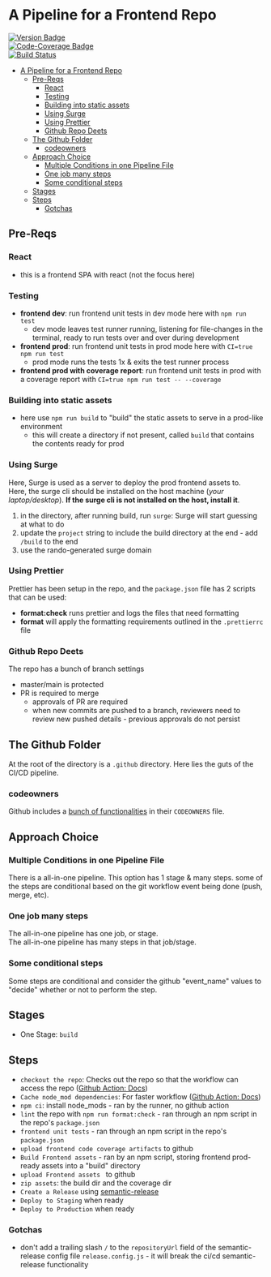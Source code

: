 # A Pipeline for a Frontend Repo

[![Version Badge](https://img.shields.io/github/v/tag/imagineLife/frontendpipeline?logo=semantic-release)](https://github.com/imagineLife/frontendpipeline/releases)  
[![Code-Coverage Badge](https://img.shields.io/codecov/c/gh/imagineLife/frontend-pipeline?logo=codecov)](https://github.com/imagineLife/frontendpipeline/blob/master/src/App.test.js)  
[![Build Status](https://img.shields.io/github/workflow/status/imagineLife/frontendpipeline/All-In-One%20Pipeline?logo=github)](https://github.com/imagineLife/frontendpipeline/actions/workflows/all-in-one.yml)

- [A Pipeline for a Frontend Repo](#a-pipeline-for-a-frontend-repo)
  - [Pre-Reqs](#pre-reqs)
    - [React](#react)
    - [Testing](#testing)
    - [Building into static assets](#building-into-static-assets)
    - [Using Surge](#using-surge)
    - [Using Prettier](#using-prettier)
    - [Github Repo Deets](#github-repo-deets)
  - [The Github Folder](#the-github-folder)
    - [codeowners](#codeowners)
  - [Approach Choice](#approach-choice)
    - [Multiple Conditions in one Pipeline File](#multiple-conditions-in-one-pipeline-file)
    - [One job many steps](#one-job-many-steps)
    - [Some conditional steps](#some-conditional-steps)
  - [Stages](#stages)
  - [Steps](#steps)
    - [Gotchas](#gotchas)

## Pre-Reqs

### React

- this is a frontend SPA with react (not the focus here)

### Testing

- **frontend dev**: run frontend unit tests in dev mode here with `npm run test`
  - dev mode leaves test runner running, listening for file-changes in the terminal, ready to run tests over and over during development
- **frontend prod**: run frontend unit tests in prod mode here with `CI=true npm run test`
  - prod mode runs the tests 1x & exits the test runner process
- **frontend prod with coverage report**: run frontend unit tests in prod with a coverage report with `CI=true npm run test -- --coverage`

### Building into static assets

- here use `npm run build` to "build" the static assets to serve in a prod-like environment
  - this will create a directory if not present, called `build` that contains the contents ready for prod

### Using Surge

Here, Surge is used as a server to deploy the prod frontend assets to.  
Here, the surge cli should be installed on the host machine (_your laptop/desktop_). **If the surge cli is not installed on the host, install it**.

1. in the directory, after running build, run `surge`: Surge will start guessing at what to do
2. update the `project` string to include the build directory at the end - add `/build` to the end
3. use the rando-generated surge domain

### Using Prettier

Prettier has been setup in the repo, and the `package.json` file has 2 scripts that can be used:

- **format:check** runs prettier and logs the files that need formatting
- **format** will apply the formatting requirements outlined in the `.prettierrc` file

### Github Repo Deets

The repo has a bunch of branch settings

- master/main is protected
- PR is required to merge
  - approvals of PR are required
  - when new commits are pushed to a branch, reviewers need to review new pushed details - previous approvals do not persist

## The Github Folder

At the root of the directory is a `.github` directory. Here lies the guts of the CI/CD pipeline.

### codeowners

Github includes a [bunch of functionalities](https://docs.github.com/en/repositories/managing-your-repositorys-settings-and-features/customizing-your-repository/about-code-owners) in their `CODEOWNERS` file.

## Approach Choice

### Multiple Conditions in one Pipeline File

There is a all-in-one pipeline. This option has 1 stage & many steps. some of the steps are conditional based on the git workflow event being done (push, merge, etc).

### One job many steps

The all-in-one pipeline has one job, or stage.  
The all-in-one pipeline has many steps in that job/stage.

### Some conditional steps

Some steps are conditional and consider the github "event_name" values to "decide" whether or not to perform the step.

## Stages

- One Stage: `build`

## Steps

- `checkout the repo`: Checks out the repo so that the workflow can access the repo ([Github Action: Docs](https://github.com/actions/checkout#checkout-v3))
- `Cache node_mod dependencies`: For faster workflow ([Github Action: Docs](https://github.com/actions/cache#cache))
- `npm ci`: install node_mods - ran by the runner, no github action
- `lint` the repo with `npm run format:check` - ran through an npm script in the repo's `package.json`
- `frontend unit tests` - ran through an npm script in the repo's `package.json`
- `upload frontend code coverage artifacts` to github
- `Build Frontend assets` - ran by an npm script, storing frontend prod-ready assets into a "build" directory
- `upload Frontend assets ` to github
- `zip assets`: the build dir and the coverage dir
- `Create a Release` using [semantic-release](https://github.com/semantic-release/semantic-release)
- `Deploy to Staging` when ready
- `Deploy to Production` when ready

### Gotchas

- don't add a trailing slash `/` to the `repositoryUrl` field of the semantic-release config file `release.config.js` - it will break the ci/cd semantic-release functionality
